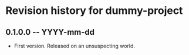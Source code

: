 # Revision history for dummy-project

## 0.1.0.0 -- YYYY-mm-dd

* First version. Released on an unsuspecting world.
